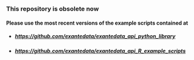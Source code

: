 ### This repository is obsolete now
#### Please use the most recent versions of the example scripts contained at
 - ##### https://github.com/exantedata/exantedata_api_python_library
 - ##### https://github.com/exantedata/exantedata_api_R_example_scripts
 